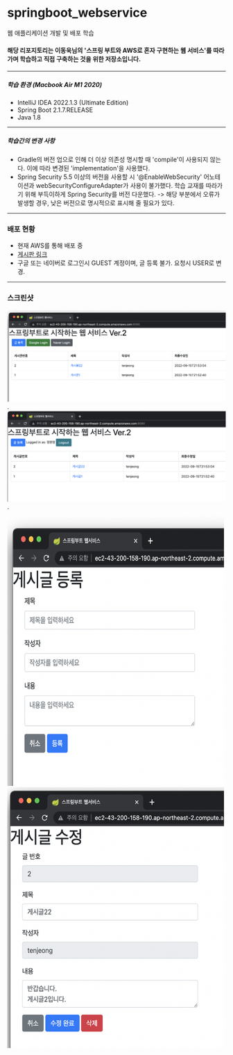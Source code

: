 # springboot_webservice
웹 애플리케이션 개발 및 배포 학습

#### 해당 리포지토리는 이동욱님의 '스프링 부트와 AWS로 혼자 구현하는 웹 서비스'를 따라가며 학습하고 직접 구축하는 것을 위한 저장소입니다.
----
##### 학습 환경 (Macbook Air M1 2020)
- IntelliJ IDEA 2022.1.3 (Ultimate Edition)
- Spring Boot 2.1.7.RELEASE
- Java 1.8
---
##### 학습간의 변경 사항
- Gradle의 버전 업으로 인해 더 이상 의존성 명시할 때 'compile'이 사용되지 않는다. 이에 따라 변경된 'implementation'을 사용했다.
- Spring Security 5.5 이상의 버전을 사용할 시 '@EnableWebSecurity' 어노테이션과 webSecurityConfigureAdapter가 사용이 불가했다. 학습 교재를 따라가기 위해 부득이하게 Spring Security를 버전 다운했다. -> 해당 부분에서 오류가 발생할 경우, 낮은 버전으로 명시적으로 표시해 줄 필요가 있다. 
---
### 배포 현황
- 현재 AWS를 통해 배포 중
- [게시판 링크](http://ec2-43-200-158-190.ap-northeast-2.compute.amazonaws.com:8080)
- 구글 또는 네이버로 로그인시 GUEST 계정이며, 글 등록 불가. 요청시 USER로 변경.
---
### 스크린샷  
<img src="./img/screenshot1.png" width="800">. 
<img src="./img/screenshot2.png" width="800">.
<p float="left">
  <img src="./img/screenshot3.png" width="500" height="620"/>
  <img src="./img/screenshot4.png" width="500" height="600"/> 
</p>
